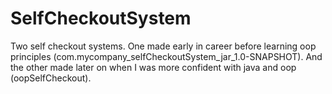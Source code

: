 # SelfCheckoutSystem
Two self checkout systems. 
One made early in career before learning oop principles (com.mycompany_selfCheckoutSystem_jar_1.0-SNAPSHOT).
And the other made later on when I was more confident with java and oop (oopSelfCheckout).
